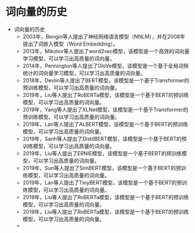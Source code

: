 # 词向量的历史
- 词向量的历史
    - 2003年，Bengio等人提出了神经网络语言模型（NNLM），并在2008年提出了词嵌入模型（Word Embedding）。
    - 2013年，Mikolov等人提出了word2vec模型，该模型是一个高效的词向量学习模型，可以学习出高质量的词向量。
    - 2014年，Pennington等人提出了GloVe模型，该模型是一个基于全局词频统计的词向量学习模型，可以学习出高质量的词向量。
    - 2018年，Devlin等人提出了BERT模型，该模型是一个基于Transformer的预训练模型，可以学习出高质量的词向量。
    - 2019年，Liu等人提出了RoBERTa模型，该模型是一个基于BERT的预训练模型，可以学习出高质量的词向量。
    - 2019年，Yang等人提出了XLNet模型，该模型是一个基于Transformer的预训练模型，可以学习出高质量的词向量。
    - 2019年，Lan等人提出了ALBERT模型，该模型是一个基于BERT的预训练模型，可以学习出高质量的词向量。
    - 2019年，Sanh等人提出了DistilBERT模型，该模型是一个基于BERT的预训练模型，可以学习出高质量的词向量。
    - 2019年，Liu等人提出了ERNIE模型，该模型是一个基于BERT的预训练模型，可以学习出高质量的词向量。
    - 2019年，Sun等人提出了SimBERT模型，该模型是一个基于BERT的预训练模型，可以学习出高质量的词向量。
    - 2019年，Lan等人提出了TinyBERT模型，该模型是一个基于BERT的预训练模型，可以学习出高质量的词向量。
    - 2019年，Liu等人提出了RoBERTa模型，该模型是一个基于BERT的预训练模型，可以学习出高质量的词向量。
    - 2019年，Liu等人提出了RoBERTa模型，该模型是一个基于BERT的预训练模型，可以学习出高质量的词向量。
    - 